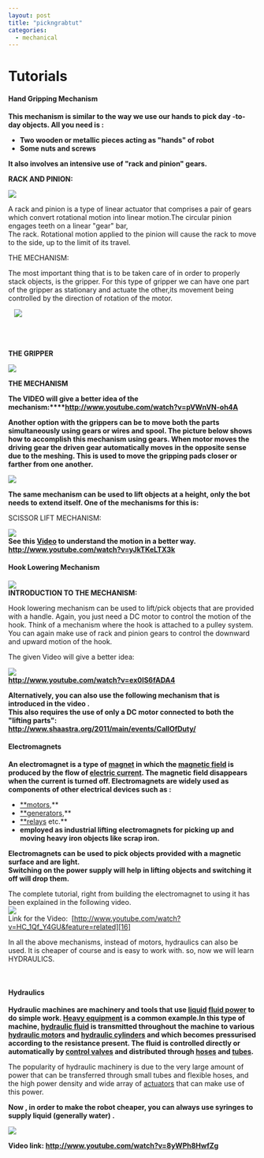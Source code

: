 ```yaml
---
layout: post
title: "pickngrabtut"
categories:
  - mechanical
---
```

# Tutorials

#### Hand Gripping Mechanism

**This mechanism is similar to the way we use our hands to pick day -to-day objects. All you need is :**

* **Two wooden or metallic pieces acting as "hands" of robot**
* **Some nuts and screws**

  
**It also involves an intensive use of "rack and pinion" gears.**

  
**RACK AND PINION:**

![][1]

A rack and pinion is a type of linear actuator that comprises a pair of gears which convert rotational motion into linear motion.The circular pinion engages teeth on a linear "gear" bar,  
The rack. Rotational motion applied to the pinion will cause the rack to move to the side, up to the limit of its travel.

THE MECHANISM:

The most important thing that is to be taken care of in order to properly stack objects, is the gripper. For this type of gripper we can have one part of the gripper as stationary and actuate the other,its movement being controlled by the direction of rotation of the motor.

   ![][2]  
 

 

**THE GRIPPER**

**![][3]**

****THE MECHANISM****

**The VIDEO will give a better idea of the mechanism:****<http://www.youtube.com/watch?v=pVWnVN-oh4A>**

**Another option with the grippers can be to move both the parts simultaneously using gears or wires and spool. The picture below shows how to accomplish this mechanism using gears. When motor moves the driving gear the driven gear automatically moves in the opposite sense due to the meshing. This is used to move the gripping pads closer or farther from one another.**

  
**![][4]**

**The same mechanism can be used to lift objects at a height, only the bot needs to extend itself. One of the mechanisms for this is:**

SCISSOR LIFT MECHANISM:

**![][5]  
See this [Video][6] to understand the motion in a better way.   
<http://www.youtube.com/watch?v=yJkTKeLTX3k>**

#### Hook Lowering Mechanism

**![][7]  
INTRODUCTION TO THE MECHANISM:**

Hook lowering mechanism can be used to lift/pick objects that are provided with a handle. Again, you just need a DC motor to control the motion of the hook. Think of a mechanism where the hook is attached to a pulley system. You can again make use of rack and pinion gears to control the downward and upward motion of the hook.

The given Video will give a better idea:

![][8]  
**<http://www.youtube.com/watch?v=ex0IS6fADA4>**

**Alternatively, you can also use the following mechanism that is introduced in the video .  
This also requires the use of only a DC motor connected to both the "lifting parts":  
<http://www.shaastra.org/2011/main/events/CallOfDuty/>**

#### Electromagnets

**An electromagnet is a type of [magnet][9] in which the [magnetic field][10] is produced by the flow of [electric current][11]. The magnetic field disappears when the current is turned off. Electromagnets are widely used as components of other electrical devices such as :**

* [**motors][12],**
* [**generators][13],**
* [**relays][14] etc.**
* **employed as industrial lifting electromagnets for picking up and moving heavy iron objects like scrap iron.**

**Electromagnets can be used to pick objects provided with a magnetic surface and are light.  
Switching on the power supply will help in lifting objects and switching it off will drop them.**

The complete tutorial, right from building the electromagnet to using it has been explained in the following video.  
![][15]  
Link for the Video:  [http://www.youtube.com/watch?v=HC_1Qf_Y4GU&feature=related][16]

In all the above mechanisms, instead of motors, hydraulics can also be used. It is cheaper of course and is easy to work with. so, now we will learn HYDRAULICS.

 

#### Hydraulics

**Hydraulic machines are machinery and tools that use [liquid][17] [fluid power][18] to do simple work. [Heavy equipment][19] is a common example.In this type of machine, [hydraulic fluid][20] is transmitted throughout the machine to various [hydraulic motors][21] and [hydraulic cylinders][22] and which becomes pressurised according to the resistance present. The fluid is controlled directly or automatically by [control valves][23] and distributed through [hoses][24] and [tubes][24].**

The popularity of hydraulic machinery is due to the very large amount of power that can be transferred through small tubes and flexible hoses, and the high power density and wide array of [actuators][25] that can make use of this power.

  
**Now , in order to make the robot cheaper, you can always use syringes to supply liquid (generally water) .**

**![][26]**

**Video link: <http://www.youtube.com/watch?v=8yWPh8HwfZg>**

[1]: https://lh4.googleusercontent.com/OsF6J5uS8v1YnHdULdUpmouythF1ZlMNB3-rkyvQwLnhorjy36Dd-EL33wI6P7aoBMyp_K8c6SHtLT3ofDcR663CXJWBSbNqyhECxR_L9diCWWgBMb8
[2]: https://lh3.googleusercontent.com/dLAoNn6P5KKXo4rekyTReqM7IWSTKjUfBBqMm3MDu0dQKzQbRRS4AT_kvx2OYgyTKaFibz0Kbcnwp_52yiESAtMMIUHJYSw9r_os-HVcXzZbtVPewaA
[3]: https://lh4.googleusercontent.com/WdTRNL6Bsc28AW8nA_XPCoxgRbq-8BPQ9N73iAP5lmQ59rkzIc4Wg5L18W9W8v4s-Iq_OrWA5iRVRwRfN6DlHYrttWxjFpbto6bl4KWL7gJlXCEYFzc
[4]: https://lh6.googleusercontent.com/bud-p0tDSPIK0L7WXnKBzEarsaecN6rk5Kmz3nF_cmvE7B1iBDpxV6WAibq_nUxwBMZflhpwSrGiy78R842JtPJqFDVi1Rw5kVQRmR-IgIGXu1tgjC8
[5]: https://lh4.googleusercontent.com/RHwxkJajc51ot9Z_urcxbUjcYZDJ_NLX7XqBHY_0Pca3hIcuySnJVBl6fuemHQeL86dMKSAnOKNp4ceJ7tD7YUZmrubfUs0Oc0nttObRXkUa0BSwZCA
[6]: http://www.youtube.com/watch?v=yJkTKeLTX3k
[7]: https://lh5.googleusercontent.com/8mqdkWF2fo69U-FJyKkZz40tBKe7TRakzBUDh5UTH5WKlRcSQ0LyM737m39s2LofCgyNUCkKAa-8soh0X8hwmgYAPf2MA7ZI8gO0N7TIi6nS_KjX2Ao
[8]: https://lh4.googleusercontent.com/y5ZJkmusapxX35RNdXIv1louMFODlPFuraW5loT05dRx9XUTVZQgnDVWxRmZ7OpTiuuQWfRWTao2yMzoiAQeOF4-8JyddFRQOvjLzCniVEQBts42XTI
[9]: http://en.wikipedia.org/wiki/Magnet
[10]: http://en.wikipedia.org/wiki/Magnetic_field
[11]: http://en.wikipedia.org/wiki/Electric_current
[12]: http://en.wikipedia.org/wiki/Motor
[13]: http://en.wikipedia.org/wiki/Electric_generator
[14]: http://en.wikipedia.org/wiki/Relay
[15]: https://lh5.googleusercontent.com/_s8x24c38ZHGjPAkyybX_QSbWz9Pw0ABk1Dv5-1A8e-bGBjINvxzfBYex8ae7k0Ir-Re1PMpqBRoXvdyRYQhqpc26S7YEz2aQK4DzhUeTW0hWqiUtQY
[16]: http://www.youtube.com/watch?v=HC_1Qf_Y4GU&feature=related
[17]: http://en.wikipedia.org/wiki/Liquid
[18]: http://en.wikipedia.org/wiki/Fluid_power
[19]: http://en.wikipedia.org/wiki/Engineering_vehicle
[20]: http://en.wikipedia.org/wiki/Hydraulic_fluid
[21]: http://en.wikipedia.org/wiki/Hydraulic_motor
[22]: http://en.wikipedia.org/wiki/Hydraulic_cylinder
[23]: http://en.wikipedia.org/wiki/Control_valves
[24]: http://en.wikipedia.org/wiki/Hydraulic_machinery#Hose.2C_tubes_and_pipes
[25]: http://en.wikipedia.org/wiki/Actuator
[26]: https://lh3.googleusercontent.com/T9zslehYYHJGNZrOJtFaFmeWfvzmoIM2pWwz2hesHidOI4G8ZXqCxgAOcnOt5sIMDkO0D42pDE05nTby3veMdvMX_5bpT4BI6w6AOgngONoHj2RckbU
